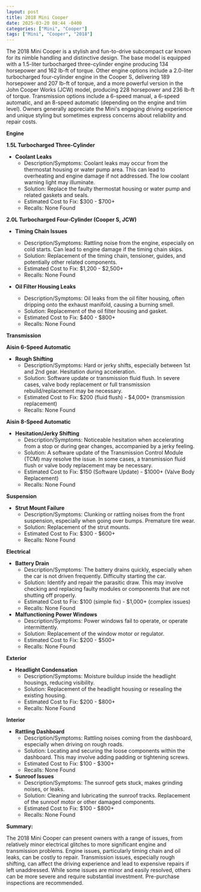 ```yaml
---
layout: post
title: 2018 Mini Cooper
date: 2025-03-20 08:44 -0400
categories: ["Mini", "Cooper"]
tags: ["Mini", "Cooper", "2018"]
---
```

The 2018 Mini Cooper is a stylish and fun-to-drive subcompact car known for its nimble handling and distinctive design. The base model is equipped with a 1.5-liter turbocharged three-cylinder engine producing 134 horsepower and 162 lb-ft of torque. Other engine options include a 2.0-liter turbocharged four-cylinder engine in the Cooper S, delivering 189 horsepower and 207 lb-ft of torque, and a more powerful version in the John Cooper Works (JCW) model, producing 228 horsepower and 236 lb-ft of torque. Transmission options include a 6-speed manual, a 6-speed automatic, and an 8-speed automatic (depending on the engine and trim level). Owners generally appreciate the Mini's engaging driving experience and unique styling but sometimes express concerns about reliability and repair costs.

**Engine**

**1.5L Turbocharged Three-Cylinder**
*   **Coolant Leaks**
    *   Description/Symptoms: Coolant leaks may occur from the thermostat housing or water pump area. This can lead to overheating and engine damage if not addressed. The low coolant warning light may illuminate.
    *   Solution: Replace the faulty thermostat housing or water pump and related gaskets and seals.
    *   Estimated Cost to Fix: $300 - $700+
    *   Recalls: None Found

**2.0L Turbocharged Four-Cylinder (Cooper S, JCW)**
*   **Timing Chain Issues**
    *   Description/Symptoms: Rattling noise from the engine, especially on cold starts. Can lead to engine damage if the timing chain skips.
    *   Solution: Replacement of the timing chain, tensioner, guides, and potentially other related components.
    *   Estimated Cost to Fix: $1,200 - $2,500+
    *   Recalls: None Found

*   **Oil Filter Housing Leaks**
    *   Description/Symptoms: Oil leaks from the oil filter housing, often dripping onto the exhaust manifold, causing a burning smell.
    *   Solution: Replacement of the oil filter housing and gasket.
    *   Estimated Cost to Fix: $400 - $800+
    *   Recalls: None Found

**Transmission**

**Aisin 6-Speed Automatic**
*   **Rough Shifting**
    *   Description/Symptoms: Hard or jerky shifts, especially between 1st and 2nd gear. Hesitation during acceleration.
    *   Solution: Software update or transmission fluid flush. In severe cases, valve body replacement or full transmission rebuild/replacement may be necessary.
    *   Estimated Cost to Fix: $200 (fluid flush) - $4,000+ (transmission replacement)
    *   Recalls: None Found

**Aisin 8-Speed Automatic**

*   **Hesitation/Jerky Shifting**
    *   Description/Symptoms: Noticeable hesitation when accelerating from a stop or during gear changes, accompanied by a jerky feeling.
    *   Solution: A software update of the Transmission Control Module (TCM) may resolve the issue. In some cases, a transmission fluid flush or valve body replacement may be necessary.
    *   Estimated Cost to Fix: $150 (Software Update) - $1000+ (Valve Body Replacement)
    *   Recalls: None Found

**Suspension**
*   **Strut Mount Failure**
    *   Description/Symptoms: Clunking or rattling noises from the front suspension, especially when going over bumps. Premature tire wear.
    *   Solution: Replacement of the strut mounts.
    *   Estimated Cost to Fix: $300 - $600+
    *   Recalls: None Found

**Electrical**
*   **Battery Drain**
    *   Description/Symptoms: The battery drains quickly, especially when the car is not driven frequently. Difficulty starting the car.
    *   Solution: Identify and repair the parasitic draw. This may involve checking and replacing faulty modules or components that are not shutting off properly.
    *   Estimated Cost to Fix: $100 (simple fix) - $1,000+ (complex issues)
    *   Recalls: None Found
*   **Malfunctioning Power Windows**
    *   Description/Symptoms: Power windows fail to operate, or operate intermittently.
    *   Solution: Replacement of the window motor or regulator.
    *   Estimated Cost to Fix: $200 - $500+
    *   Recalls: None Found

**Exterior**
*   **Headlight Condensation**
    *   Description/Symptoms: Moisture buildup inside the headlight housings, reducing visibility.
    *   Solution: Replacement of the headlight housing or resealing the existing housing.
    *   Estimated Cost to Fix: $200 - $800+
    *   Recalls: None Found

**Interior**
*   **Rattling Dashboard**
    *   Description/Symptoms: Rattling noises coming from the dashboard, especially when driving on rough roads.
    *   Solution: Locating and securing the loose components within the dashboard. This may involve adding padding or tightening screws.
    *   Estimated Cost to Fix: $100 - $300+
    *   Recalls: None Found
*   **Sunroof Issues**
    *   Description/Symptoms: The sunroof gets stuck, makes grinding noises, or leaks.
    *   Solution: Cleaning and lubricating the sunroof tracks. Replacement of the sunroof motor or other damaged components.
    *   Estimated Cost to Fix: $100 - $800+
    *   Recalls: None Found

**Summary:**

The 2018 Mini Cooper can present owners with a range of issues, from relatively minor electrical glitches to more significant engine and transmission problems. Engine issues, particularly timing chain and oil leaks, can be costly to repair. Transmission issues, especially rough shifting, can affect the driving experience and lead to expensive repairs if left unaddressed. While some issues are minor and easily resolved, others can be more severe and require substantial investment. Pre-purchase inspections are recommended.

